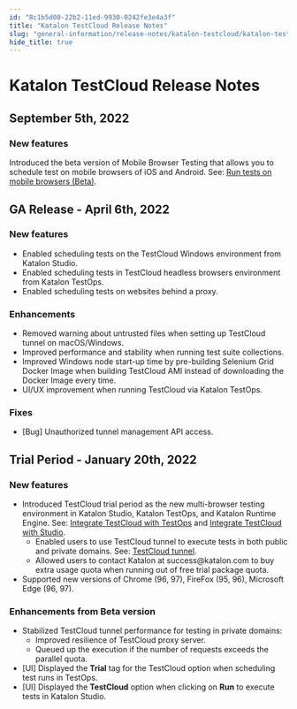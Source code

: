 ```yaml
---
id: "8c1b5d00-22b2-11ed-9930-0242fe3e4a3f"
title: "Katalon TestCloud Release Notes"
slug: "general-information/release-notes/katalon-testcloud/katalon-testcloud-release-notes"
hide_title: true
---
```


# <a id="id_release-notes" class="anchor_top_offset"/><a id="ariaid-title1" class="anchor_top_offset"/><span xmlns="http://www.w3.org/1999/xhtml" className="ph">Katalon TestCloud</span>  Release Notes


## <a id="concept-1561" class="anchor_top_offset"/>September 5th, 2022


### New features

<p xmlns="http://www.w3.org/1999/xhtml" className="p">Introduced the beta version of Mobile Browser Testing that allows you to schedule test on mobile browsers of iOS and Android. See: <a className="xref" href="/docs/execute/cloud-based-test-execution/test-execution-with-testcloud/run-tests-on-mobile-browsers-beta">Run tests on mobile browsers (Beta)</a>.</p> 
    

## <a id="id_1" class="anchor_top_offset"/>GA Release - April 6th, 2022

    
              
      

### <a id="id_2" class="anchor_top_offset"/>New features

      
        
<ul xmlns="http://www.w3.org/1999/xhtml" className="ul">   <li className="li">Enabled scheduling tests on the TestCloud Windows environment     from Katalon Studio.</li>   <li className="li">Enabled scheduling tests in TestCloud headless browsers     environment from Katalon TestOps.</li>   <li className="li">Enabled scheduling tests on websites behind a proxy.</li> </ul> 
      
    
      

### <a id="id_3" class="anchor_top_offset"/>Enhancements

      
        
<ul xmlns="http://www.w3.org/1999/xhtml" className="ul">   <li className="li">Removed warning about untrusted files when setting up TestCloud     tunnel on macOS/Windows.</li>   <li className="li">Improved performance and stability when running test suite     collections.</li>   <li className="li">Improved Windows node start-up time by pre-building Selenium     Grid Docker Image when building TestCloud AMI instead of     downloading the Docker Image every time.</li>   <li className="li">UI/UX improvement when running TestCloud via Katalon     TestOps.</li> </ul> 
      
    
      

### <a id="id_4" class="anchor_top_offset"/>Fixes

      
        
<ul xmlns="http://www.w3.org/1999/xhtml" className="ul">   <li className="li">[Bug] Unauthorized tunnel management API access.</li> </ul> 
      
    
    

## <a id="id_5" class="anchor_top_offset"/>Trial Period - January 20th, 2022

    
          
      

### <a id="id_6" class="anchor_top_offset"/>New features

      
        
<ul xmlns="http://www.w3.org/1999/xhtml" className="ul">   <li className="li">Introduced TestCloud trial period as the new multi-browser     testing environment in Katalon Studio, Katalon TestOps, and Katalon     Runtime Engine. See: <a className="xref" href="/docs/execute/cloud-based-test-execution/test-execution-with-testcloud/integrate-testcloud-with-testops">Integrate       TestCloud with TestOps</a> and <a className="xref" href="/docs/execute/cloud-based-test-execution/test-execution-with-testcloud/integrate-testcloud-with-studio">Integrate       TestCloud with Studio</a>.      <ul className="ul">       <li className="li">Enabled users to use TestCloud tunnel to execute tests in both         public and private domains. See: <a className="xref" href="/docs/execute/cloud-based-test-execution/test-execution-with-testcloud/testcloud-tunnel">TestCloud           tunnel</a>.</li>       <li className="li">Allowed users to contact Katalon at success@katalon.com to buy         extra usage quota when running out of free trial package         quota.</li>     </ul>   </li>   <li className="li">Supported new versions of Chrome (96, 97), FireFox (95, 96),     Microsoft Edge (96, 97).</li> </ul> 
      
    
      

### <a id="id_7" class="anchor_top_offset"/>Enhancements from Beta version

      
        
<ul xmlns="http://www.w3.org/1999/xhtml" className="ul">   <li className="li">Stabilized TestCloud tunnel performance for testing in private     domains:      <ul className="ul">       <li className="li">Improved resilience of TestCloud proxy server.</li>       <li className="li">Queued up the execution if the number of requests exceeds the         parallel quota.</li>     </ul>   </li>   <li className="li">[UI] Displayed the <strong className="ph b">Trial</strong> tag for the TestCloud     option when scheduling test runs in TestOps.</li>   <li className="li">[UI] Displayed the <strong className="ph b">TestCloud</strong> option when     clicking on <strong className="ph b">Run</strong> to execute tests in Katalon     Studio.</li> </ul> 
      
    
